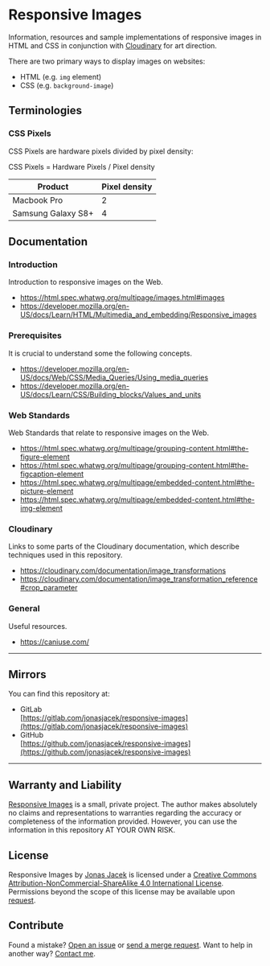 # Responsive Images

Information, resources and sample implementations of responsive images in HTML and CSS in conjunction with [Cloudinary](https://cloudinary.com/) for art direction.

There are two primary ways to display images on websites: 

* HTML (e.g. `img` element)
* CSS (e.g. `background-image`)

## Terminologies

### CSS Pixels

CSS Pixels are hardware pixels divided by pixel density:

CSS Pixels = Hardware Pixels / Pixel density

| Product | Pixel density |
| ------ | ------ |
| Macbook Pro | 2 |
| Samsung Galaxy S8+ | 4 |


## Documentation

### Introduction

Introduction to responsive images on the Web.

* https://html.spec.whatwg.org/multipage/images.html#images
* https://developer.mozilla.org/en-US/docs/Learn/HTML/Multimedia_and_embedding/Responsive_images

### Prerequisites

It is crucial to understand some the following concepts.

* https://developer.mozilla.org/en-US/docs/Web/CSS/Media_Queries/Using_media_queries
* https://developer.mozilla.org/en-US/docs/Learn/CSS/Building_blocks/Values_and_units

### Web Standards

Web Standards that relate to responsive images on the Web.

* https://html.spec.whatwg.org/multipage/grouping-content.html#the-figure-element
* https://html.spec.whatwg.org/multipage/grouping-content.html#the-figcaption-element
* https://html.spec.whatwg.org/multipage/embedded-content.html#the-picture-element
* https://html.spec.whatwg.org/multipage/embedded-content.html#the-img-element


### Cloudinary

Links to some parts of the Cloudinary documentation, which describe techniques used in this repository.

* https://cloudinary.com/documentation/image_transformations
* https://cloudinary.com/documentation/image_transformation_reference#crop_parameter

### General

Useful resources.

* https://caniuse.com/

***

## Mirrors

You can find this repository at:
* GitLab  
  [https://gitlab.com/jonasjacek/responsive-images](https://gitlab.com/jonasjacek/responsive-images)
* GitHub  
  [https://github.com/jonasjacek/responsive-images](https://github.com/jonasjacek/responsive-images)

***

## Warranty and Liability
[Responsive Images](https://gitlab.com/jonasjacek/responsive-images) is a small, private project. The author makes absolutely no claims and representations to warranties regarding the accuracy or completeness of the information provided. However, you can use the information in this repository AT YOUR OWN RISK.

## License

<span xmlns:dct="http://purl.org/dc/terms/" href="http://purl.org/dc/dcmitype/Text" property="dct:title" rel="dct:type">Responsive Images</span> by <a xmlns:cc="http://creativecommons.org/ns#" href="https://gitlab.com/jonasjacek/responsive-images" property="cc:attributionName" rel="cc:attributionURL">Jonas Jacek</a> is licensed under a <a rel="license" href="http://creativecommons.org/licenses/by-nc-sa/4.0/">Creative Commons Attribution-NonCommercial-ShareAlike 4.0 International License</a>. Permissions beyond the scope of this license may be available upon <a xmlns:cc="http://creativecommons.org/ns#" href="https://www.jonas.me/contact" rel="cc:morePermissions">request</a>.

## Contribute

Found a mistake? [Open an issue](https://gitlab.com/jonasjacek/responsive-images/-/issues) or [send a merge request](https://gitlab.com/jonasjacek/responsive-images/-/merge_requests). Want to help in another way? [Contact me](https://www.jonas.me/contact).
